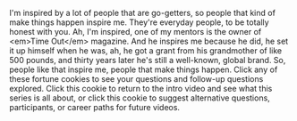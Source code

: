
I&#39;m inspired by a lot of people that are go-getters,
so people that kind of make things happen inspire me.
They&#39;re everyday people,
to be totally honest with you.
Ah, I&#39;m inspired,
one of my mentors is the owner of &lt;em&gt;Time Out&lt;/em&gt; magazine.
And he inspires me because he did,
he set it up himself when he was,
ah, he got a grant from his grandmother
of like 500 pounds,
and thirty years later
he&#39;s still a well-known, global brand.
So, people like that inspire me,
people that make things happen.
Click any of these fortune cookies
to see your questions and follow-up questions explored.
Click this cookie to return to the intro video
and see what this series is all about,
or click this cookie to suggest
alternative questions,
participants,
or career paths
for future videos.
